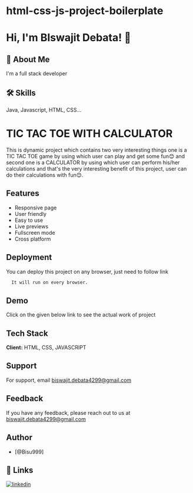 # html-css-js-project-boilerplate
# Hi, I'm BIswajit Debata! 👋

  
## 🚀 About Me
I'm a full stack developer

  
## 🛠 Skills
Java, Javascript, HTML, CSS...

  # TIC TAC TOE WITH CALCULATOR

This is dynamic project which contains two very interesting things one is a TIC TAC TOE game by using which user can play and get some fun😊 and second one is a CALCULATOR by using which user can perform his/her calculations and that's the very interesting benefit of this project, user can do their calculations with fun😊.


## Features

- Responsive page
- User friendly
- Easy to use
- Live previews
- Fullscreen mode
- Cross platform

  
## Deployment

You can deploy this project on any browser, just need to follow link

```bash
  It will run on every browser.
```

  
## Demo

Click on the given below link to see the actual work of project 

  
## Tech Stack

**Client:** HTML, CSS, JAVASCRIPT


  
## Support

For support, email biswajit.debata4299@gmail.com

  
## Feedback

If you have any feedback, please reach out to us at biswajit.debata4299@gmail.com

  
## Author

- [@Bisu999]

  
## 🔗 Links
[![linkedin](https://img.shields.io/badge/linkedin-0A66C2?style=for-the-badge&logo=linkedin&logoColor=white)](https://www.linkedin.com/in/biswajit-debata-4069bb191/)

  